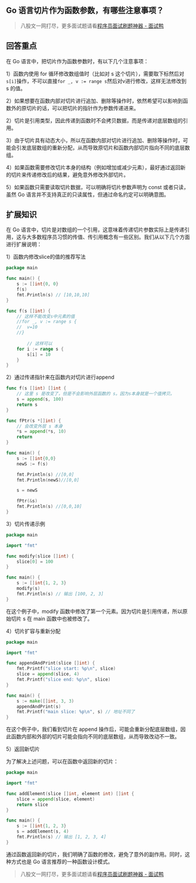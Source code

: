 ## Go 语言切片作为函数参数，有哪些注意事项？
> 八股文一网打尽，更多面试题请看[程序员面试刷题神器 - 面试鸭](https://www.mianshiya.com/)

## 回答重点

在 Go 语言中，把切片作为函数参数时，有以下几个注意事项：

1）函数内使用 for 循环修改数组值时（比如对 s 这个切片），需要取下标然后对`s[i]`操作，不可以直接`for _, v := range s`然后对v进行修改，这样无法修改到 s 的值。

2）如果想要在函数内部对切片进行追加、删除等操作时，依然希望可以影响到函数外的原切片的话，可以把切片的指针作为参数传递进来。

2）切片是引用类型，因此传递到函数时不会拷贝数据，而是传递对底层数组的引用。

3）由于切片具有动态大小，所以在函数内部对切片进行追加、删除等操作时，可能会引发底层数组的重新分配，从而导致原切片和函数内部切片指向不同的底层数组。

4）如果函数需要修改切片本身的结构（例如增加或减少元素），最好通过返回新的切片来传递修改后的结果，避免意外修改外部切片。

5）如果函数只需要读取切片数据，可以明确将切片参数声明为 const 或者只读，虽然 Go 语言并不支持真正的只读属性，但通过命名约定可以明确意图。

## 扩展知识

在 Go 语言中，切片是对数组的一个引用，这意味着传递切片参数实际上是传递引用，这与大多数程序员习惯的传值、传引用概念有一些区别。我们从以下几个方面进行扩展说明：

1）函数内修改slice的值的推荐写法
```go
package main

func main() {
	s := []int{0, 0}
	f(s)
	fmt.Println(s) // [10,10,10]
}

func f(s []int) {
	// 这样不能改变s中元素的值
	//for _, v := range s {
	//	v=10
	//}
	
        // 这样可以
	for i := range s {
		s[i] = 10
	}
}
```

2）通过传递指针来在函数内对切片进行append
```go
func f(s []int) []int {
	// 这里 s 是改变了，但是不会影响外层函数的 s。因为s本身就是一个值拷贝。
	s = append(s, 100)
	return s
}

func fPtr(s *[]int) {
	// 会改变外层 s 本身
	*s = append(*s, 10)
	return
}

func main() {
	s := []int{0,0}
	newS := f(s)

	fmt.Println(s) //[0,0]
	fmt.Println(newS)//[0,0]

	s = newS

	fPtr(&s)
	fmt.Println(s) //[0,0,10]
}
```

3）切片传递示例

```go
package main

import "fmt"

func modify(slice []int) {
	slice[0] = 100
}

func main() {
	s := []int{1, 2, 3}
	modify(s)
	fmt.Println(s) // 输出 [100, 2, 3]
}
```
在这个例子中，modify 函数中修改了第一个元素。因为切片是引用传递，所以原始切片 s 在 main 函数中也被修改了。

4）切片扩容与重新分配

```go
package main

import "fmt"

func appendAndPrint(slice []int) {
	fmt.Printf("slice start: %p\n", slice)
	slice = append(slice, 4)
	fmt.Printf("slice end: %p\n", slice)
}

func main() {
	s := make([]int, 3, 3)
	appendAndPrint(s)
	fmt.Printf("main slice: %p\n", s) // 地址不同了
}
```
在这个例子中，我们看到切片在 append 操作后，可能会重新分配底层数组，因此函数内部和外部的切片可能会指向不同的底层数组，从而导致改动不一致。

5）返回新切片

为了解决上述问题，可以在函数中返回新的切片：

```go
package main

import "fmt"

func addElement(slice []int, element int) []int {
	slice = append(slice, element)
	return slice
}

func main() {
	s := []int{1, 2, 3}
	s = addElement(s, 4)
	fmt.Println(s) // 输出 [1, 2, 3, 4]
}
```
通过函数返回新的切片，我们明确了函数的修改，避免了意外的副作用。同时，这种方式也是 Go 语言推荐的一种函数设计模式。

> 八股文一网打尽，更多面试题请看[程序员面试刷题神器 - 面试鸭](https://www.mianshiya.com/)